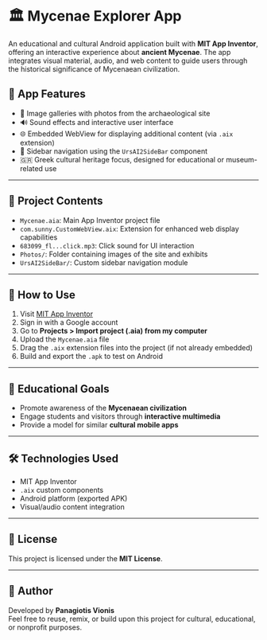 # 🏛️ Mycenae Explorer App

An educational and cultural Android application built with **MIT App Inventor**, offering an interactive experience about **ancient Mycenae**. The app integrates visual material, audio, and web content to guide users through the historical significance of Mycenaean civilization.

## 📱 App Features

- 📸 Image galleries with photos from the archaeological site
- 🔊 Sound effects and interactive user interface
- 🌐 Embedded WebView for displaying additional content (via `.aix` extension)
- 📂 Sidebar navigation using the `UrsAI2SideBar` component
- 🇬🇷 Greek cultural heritage focus, designed for educational or museum-related use

---

## 📁 Project Contents

- `Mycenae.aia`: Main App Inventor project file
- `com.sunny.CustomWebView.aix`: Extension for enhanced web display capabilities
- `683099_fl...click.mp3`: Click sound for UI interaction
- `Photos/`: Folder containing images of the site and exhibits
- `UrsAI2SideBar/`: Custom sidebar navigation module

---

## 🚀 How to Use

1. Visit [MIT App Inventor](https://ai2.appinventor.mit.edu/)
2. Sign in with a Google account
3. Go to **Projects > Import project (.aia) from my computer**
4. Upload the `Mycenae.aia` file
5. Drag the `.aix` extension files into the project (if not already embedded)
6. Build and export the `.apk` to test on Android

---

## 🎯 Educational Goals

- Promote awareness of the **Mycenaean civilization**
- Engage students and visitors through **interactive multimedia**
- Provide a model for similar **cultural mobile apps**

---

## 🛠 Technologies Used

- MIT App Inventor
- `.aix` custom components
- Android platform (exported APK)
- Visual/audio content integration

---

## 📄 License

This project is licensed under the **MIT License**.

---

## 👤 Author

Developed by **Panagiotis Vionis**  
Feel free to reuse, remix, or build upon this project for cultural, educational, or nonprofit purposes.